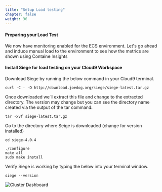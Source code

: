 ```yaml
---
title: "Setup Load testing"
chapter: false
weight: 30
---
```


#### Preparing your Load Test

We now have monitoring enabled for the ECS environment. Let's go ahead and induce manual load to the environment to see how the metrics are shown using Containe Insights

#### Install Siege for load testing on your Cloud9 Workspace

Download Siege by running the below command in your Cloud9 terminal.

```
curl -C - -O http://download.joedog.org/siege/siege-latest.tar.gz
```
Once downloaded we’ll extract this file and change to the extracted directory. The version may change but you can see the directory name created via the output of the tar command.

```
tar -xvf siege-latest.tar.gz
```
Go to the directory where Seige is downloaded (change for version installed)

```
cd siege-4.0.4
```

```
./configure
make all
sudo make install 
```
Verify Siege is working by typing the below into your terminal window.

```
siege --version
```

![Cluster Dashboard](/images/ContainerInsights14.png)


